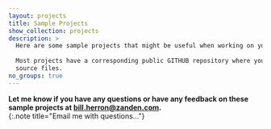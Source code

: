 ```yaml
---
layout: projects
title: Sample Projects
show_collection: projects
description: >
  Here are some sample projects that might be useful when working on your data analysis projects.
  
  Most projects have a corresponding public GITHUB repository where you can download the necessary
  source files.
no_groups: true
---
```


__Let me know if you have any questions or have any feedback on these sample projects at [bill.herron@zanden.com](mailto:bill.herron@zanden.com).__  
{:.note title="Email me with questions..."}

<br/>